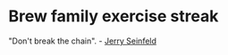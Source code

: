 # Brew family exercise streak

"Don't break the chain". - [Jerry Seinfeld](https://lifehacker.com/281626/jerry-seinfelds-productivity-secret)
